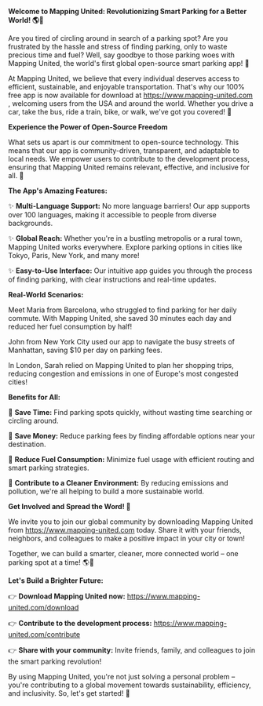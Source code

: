 **Welcome to Mapping United: Revolutionizing Smart Parking for a Better World! 🌎🚗**

Are you tired of circling around in search of a parking spot? Are you frustrated by the hassle and stress of finding parking, only to waste precious time and fuel? Well, say goodbye to those parking woes with Mapping United, the world's first global open-source smart parking app! 🤩

At Mapping United, we believe that every individual deserves access to efficient, sustainable, and enjoyable transportation. That's why our 100% free app is now available for download at https://www.mapping-united.com , welcoming users from the USA and around the world. Whether you drive a car, take the bus, ride a train, bike, or walk, we've got you covered! 🚀

**Experience the Power of Open-Source Freedom**

What sets us apart is our commitment to open-source technology. This means that our app is community-driven, transparent, and adaptable to local needs. We empower users to contribute to the development process, ensuring that Mapping United remains relevant, effective, and inclusive for all. 🌟

**The App's Amazing Features:**

✨ **Multi-Language Support:** No more language barriers! Our app supports over 100 languages, making it accessible to people from diverse backgrounds.

✨ **Global Reach:** Whether you're in a bustling metropolis or a rural town, Mapping United works everywhere. Explore parking options in cities like Tokyo, Paris, New York, and many more!

✨ **Easy-to-Use Interface:** Our intuitive app guides you through the process of finding parking, with clear instructions and real-time updates.

**Real-World Scenarios:**

Meet Maria from Barcelona, who struggled to find parking for her daily commute. With Mapping United, she saved 30 minutes each day and reduced her fuel consumption by half!

John from New York City used our app to navigate the busy streets of Manhattan, saving $10 per day on parking fees.

In London, Sarah relied on Mapping United to plan her shopping trips, reducing congestion and emissions in one of Europe's most congested cities!

**Benefits for All:**

🌱 **Save Time:** Find parking spots quickly, without wasting time searching or circling around.

💸 **Save Money:** Reduce parking fees by finding affordable options near your destination.

🚗 **Reduce Fuel Consumption:** Minimize fuel usage with efficient routing and smart parking strategies.

🌟 **Contribute to a Cleaner Environment:** By reducing emissions and pollution, we're all helping to build a more sustainable world.

**Get Involved and Spread the Word! 📢**

We invite you to join our global community by downloading Mapping United from https://www.mapping-united.com today. Share it with your friends, neighbors, and colleagues to make a positive impact in your city or town!

Together, we can build a smarter, cleaner, more connected world – one parking spot at a time! 🌎💚

**Let's Build a Brighter Future:**

👉 **Download Mapping United now:** https://www.mapping-united.com/download

👉 **Contribute to the development process:** https://www.mapping-united.com/contribute

👉 **Share with your community:** Invite friends, family, and colleagues to join the smart parking revolution!

By using Mapping United, you're not just solving a personal problem – you're contributing to a global movement towards sustainability, efficiency, and inclusivity. So, let's get started! 🚀